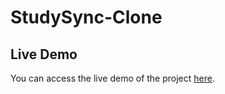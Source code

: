 # StudySync-Clone
## Live Demo

You can access the live demo of the project [here](https://aayushgoyal00.github.io/StudySync-Clone/).
